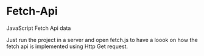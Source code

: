 # Fetch-Api
JavaScript Fetch Api data

Just run the project in a server and open fetch.js to have a loook on how the fetch api is implemented using Http Get request.
